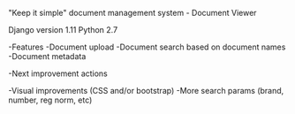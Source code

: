 "Keep it simple" document management system - Document Viewer 

Django version 1.11
Python 2.7

-Features
  -Document upload
  -Document search based on document names
  -Document metadata


-Next improvement actions

  -Visual improvements (CSS and/or bootstrap)
  -More search params (brand, number, reg norm, etc)
  
